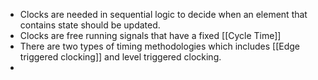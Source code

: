 - Clocks are needed in sequential logic to decide when an element that contains state should be updated.
- Clocks are free running signals that have a fixed [[Cycle Time]] 
- There are two types of timing methodologies which includes [[Edge triggered clocking]] and level triggered clocking. 
- 